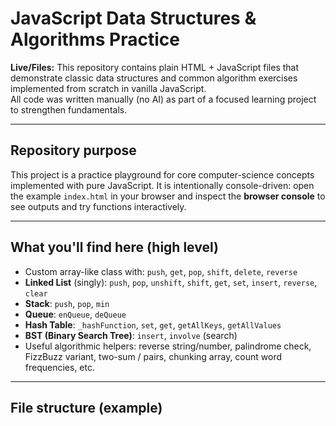# JavaScript Data Structures & Algorithms Practice

**Live/Files:** This repository contains plain HTML + JavaScript files that demonstrate classic data structures and common algorithm exercises implemented from scratch in vanilla JavaScript.  
All code was written manually (no AI) as part of a focused learning project to strengthen fundamentals.

---

## Repository purpose

This project is a practice playground for core computer-science concepts implemented with pure JavaScript. It is intentionally console-driven: open the example `index.html` in your browser and inspect the **browser console** to see outputs and try functions interactively.

---

## What you'll find here (high level)

- Custom array-like class with: `push`, `get`, `pop`, `shift`, `delete`, `reverse`  
- **Linked List** (singly): `push`, `pop`, `unshift`, `shift`, `get`, `set`, `insert`, `reverse`, `clear`  
- **Stack**: `push`, `pop`, `min`  
- **Queue**: `enQueue`, `deQueue`  
- **Hash Table**: `_hashFunction`, `set`, `get`, `getAllKeys`, `getAllValues`  
- **BST (Binary Search Tree)**: `insert`, `involve` (search)  
- Useful algorithmic helpers: reverse string/number, palindrome check, FizzBuzz variant, two-sum / pairs, chunking array, count word frequencies, etc.

---

## File structure (example)

